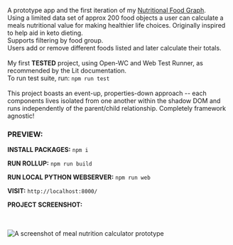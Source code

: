 A prototype app and the first iteration of my [Nutritional Food Graph](https://github.com/boshimoto/nutritional-food-graph).<br/>
Using a limited data set of approx 200 food objects a user can calculate a meals nutritional value for making healthier life choices. Originally inspired to help aid in keto dieting.<br/>
Supports filtering by food group.<br/>
Users add or remove different foods listed and later calculate their totals.<br/>
<br/>
My first **TESTED** project, using Open-WC and Web Test Runner, as recommended by the Lit documentation.<br/>
To run test suite, run: ```npm run test```
<br/><br/>
This project boasts an event-up, properties-down approach -- each components lives isolated from one another within the shadow DOM and runs independently of the parent/child relationship. Completely framework agnostic!<br/>

### PREVIEW:

**INSTALL PACKAGES:**
```npm i```

**RUN ROLLUP:**
```npm run build```

**RUN LOCAL PYTHON WEBSERVER:**
```npm run web```

**VISIT:**
```http://localhost:8000/```

**PROJECT SCREENSHOT:**<br/><br/><br/>

<img src="../../blob/main/bodyboon-ss.png" alt="A screenshot of meal nutrition calculator prototype" />
